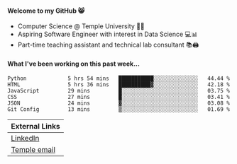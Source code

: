 #### Welcome to my GitHub 😸
  * Computer Science @ Temple University 🍒🦉
  * Aspiring Software Engineer with interest in Data Science 💻📊
  * Part-time teaching assistant and technical lab consultant 📚🖨️

#### What I've been working on this past week...
<!--START_SECTION:waka-->

```text
Python             5 hrs 54 mins   ███████████░░░░░░░░░░░░░░   44.44 %
HTML               5 hrs 36 mins   ██████████▓░░░░░░░░░░░░░░   42.18 %
JavaScript         29 mins         █░░░░░░░░░░░░░░░░░░░░░░░░   03.75 %
CSS                27 mins         █░░░░░░░░░░░░░░░░░░░░░░░░   03.41 %
JSON               24 mins         ▓░░░░░░░░░░░░░░░░░░░░░░░░   03.08 %
Git Config         13 mins         ▒░░░░░░░░░░░░░░░░░░░░░░░░   01.69 %
```

<!--END_SECTION:waka-->

| External Links | 
| -------------- | 
| [LinkedIn](https://linkedin.com/in/shullender) |
| [Temple email](mailto:stephull@temple.edu) |
